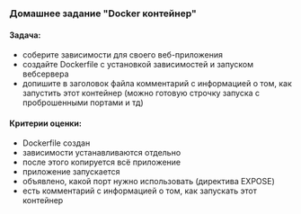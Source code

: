 ### Домашнее задание "Docker контейнер"
#### Задача:
- соберите зависимости для своего веб-приложения
- создайте Dockerfile с установкой зависимостей и запуском вебсервера
- допишите в заголовок файла комментарий с информацией о том, как запустить этот контейнер (можно готовую строчку запуска с проброшенными портами и тд)
#### Критерии оценки:
- Dockerfile создан
- зависимости устанавливаются отдельно
- после этого копируется всё приложение
- приложение запускается
- объявлено, какой порт нужно использовать (директива EXPOSE)
- есть комментарий с информацией о том, как запускать этот контейнер
